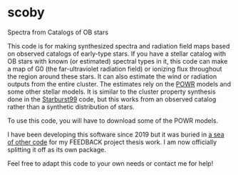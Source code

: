 # scoby
Spectra from Catalogs of OB stars

This code is for making synthesized spectra and radiation field maps based on observed catalogs of early-type stars.
If you have a stellar catalog with OB stars with known (or estimated) spectral types in it, this code can make a map of G0 (the far-ultraviolet radiation field) or ionizing flux throughout the region around these stars.
It can also estimate the wind or radiation outputs from the entire cluster.
The estimates rely on the [POWR](https://www.astro.physik.uni-potsdam.de/~wrh/PoWR/powrgrid1.php) models and some other stellar models.
It is similar to the cluster property synthesis done in the [Starburst99](https://www.stsci.edu/science/starburst99/docs/default.htm) code, but this works from an observed catalog rather than a synthetic distribution of stars.

To use this code, you will have to download some of the POWR models.

I have been developing this software since 2019 but it was buried in [a sea of other code](https://github.com/ramseykarim/feedback) for my FEEDBACK project thesis work.
I am now officially splitting it off as its own package.

Feel free to adapt this code to your own needs or contact me for help!
